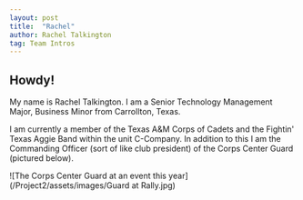 ```yaml
---
layout: post
title:  "Rachel"
author: Rachel Talkington
tag: Team Intros
---
```


## Howdy!

My name is Rachel Talkington. I am a Senior Technology Management Major, Business Minor from Carrollton, Texas.

I am currently a member of the Texas A&M Corps of Cadets and the Fightin' Texas Aggie Band within the unit C-Company. In addition to this I am the Commanding Officer (sort of like club president) of the Corps Center Guard (pictured below).

![The Corps Center Guard at an event this year](/Project2/assets/images/Guard at Rally.jpg)
